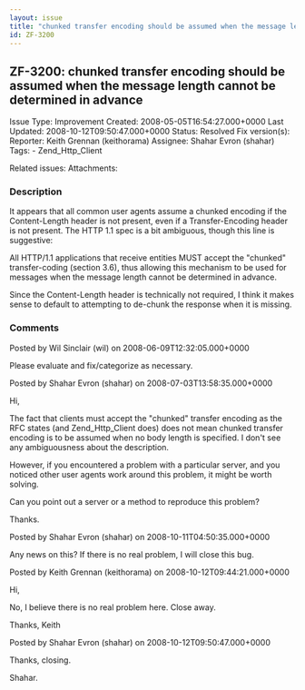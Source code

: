 ```yaml
---
layout: issue
title: "chunked transfer encoding should be assumed when the message length cannot be determined in advance"
id: ZF-3200
---
```


ZF-3200: chunked transfer encoding should be assumed when the message length cannot be determined in advance
------------------------------------------------------------------------------------------------------------

 Issue Type: Improvement Created: 2008-05-05T16:54:27.000+0000 Last Updated: 2008-10-12T09:50:47.000+0000 Status: Resolved Fix version(s): 
 Reporter:  Keith Grennan (keithorama)  Assignee:  Shahar Evron (shahar)  Tags: - Zend\_Http\_Client
 
 Related issues: 
 Attachments: 
### Description

It appears that all common user agents assume a chunked encoding if the Content-Length header is not present, even if a Transfer-Encoding header is not present. The HTTP 1.1 spec is a bit ambiguous, though this line is suggestive:

All HTTP/1.1 applications that receive entities MUST accept the "chunked" transfer-coding (section 3.6), thus allowing this mechanism to be used for messages when the message length cannot be determined in advance.

Since the Content-Length header is technically not required, I think it makes sense to default to attempting to de-chunk the response when it is missing.

 

 

### Comments

Posted by Wil Sinclair (wil) on 2008-06-09T12:32:05.000+0000

Please evaluate and fix/categorize as necessary.

 

 

Posted by Shahar Evron (shahar) on 2008-07-03T13:58:35.000+0000

Hi,

The fact that clients must accept the "chunked" transfer encoding as the RFC states (and Zend\_Http\_Client does) does not mean chunked transfer encoding is to be assumed when no body length is specified. I don't see any ambiguousness about the description.

However, if you encountered a problem with a particular server, and you noticed other user agents work around this problem, it might be worth solving.

Can you point out a server or a method to reproduce this problem?

Thanks.

 

 

Posted by Shahar Evron (shahar) on 2008-10-11T04:50:35.000+0000

Any news on this? If there is no real problem, I will close this bug.

 

 

Posted by Keith Grennan (keithorama) on 2008-10-12T09:44:21.000+0000

Hi,

No, I believe there is no real problem here. Close away.

Thanks, Keith

 

 

Posted by Shahar Evron (shahar) on 2008-10-12T09:50:47.000+0000

Thanks, closing.

Shahar.

 

 